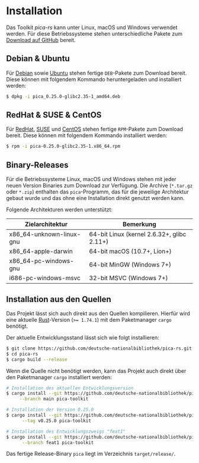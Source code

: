 # Installation

Das Toolkit _pica-rs_ kann unter Linux, macOS und Windows verwendet
werden. Für diese Betriebssysteme stehen unterschiedliche Pakete zum
[Download auf GitHub](https://github.com/deutsche-nationalbibliothek/pica-rs/releases)
bereit.

## Debian & Ubuntu

Für [Debian](https://www.debian.org/) sowie
[Ubuntu](https://ubuntu.com/) stehen fertige `DEB`-Pakete zum Download
bereit. Diese können mit folgendem Kommando heruntergeladen und
installiert werden:

```bash
$ dpkg -i pica_0.25.0-glibc2.35-1_amd64.deb
```

## RedHat & SUSE & CentOS

Für [RedHat](https://www.redhat.com/), [SUSE](https://www.suse.com/) und
[CentOS](https://www.centos.org/) stehen fertige `RPM`-Pakete zum
Download bereit. Diese können mit folgendem Kommando installiert werden:

```bash
$ rpm -i pica-0.25.0-glibc2.35-1.x86_64.rpm
```

## Binary-Releases

Für die Betriebssysteme Linux, macOS und Windows stehen mit jeder neuen Version Binaries zum
Download zur Verfügung. Die Archive (`*.tar.gz` oder `*.zip`) enthalten das `pica`-Programm,
das für die jeweilige Architektur gebaut wurde und das ohne eine Installation direkt genutzt
werden kann.

Folgende Architekturen werden unterstützt:

| Zielarchitektur          | Bemerkung                                  |
|--------------------------|--------------------------------------------|
| x86_64-unknown-linux-gnu | 64-bit Linux (kernel 2.6.32+, glibc 2.11+) |
| x86_64-apple-darwin      | 64-bit macOS (10.7+, Lion+)                |
| x86_64-pc-windows-gnu    | 64-bit MinGW (Windows 7+)                  |
| i686-pc-windows-msvc     | 32-bit MSVC (Windows 7+)                   |

## Installation aus den Quellen

Das Projekt lässt sich auch direkt aus den Quellen kompilieren. Hierfür
wird eine aktuelle [Rust](https://www.rust-lang.org/)-Version (`>=
1.74.1`) mit dem Paketmanager `cargo` benötigt.

Der aktuelle Entwicklungsstand lässt sich wie folgt installieren:

```bash
$ git clone https://github.com/deutsche-nationalbibliothek/pica-rs.git
$ cd pica-rs
$ cargo build --release
```

Wenn die Quelle nicht benötigt werden, kann das Projekt auch direkt über
den Paketmanager `cargo` installiert werden:

```bash
# Installation des aktuellen Entwicklungsversion
$ cargo install --git https://github.com/deutsche-nationalbibliothek/pica-rs \
     --branch main pica-toolkit

# Installation der Version 0.25.0
$ cargo install --git https://github.com/deutsche-nationalbibliothek/pica-rs \
      --tag v0.25.0 pica-toolkit

# Installation des Entwicklungszweigs "feat1"
$ cargo install --git https://github.com/deutsche-nationalbibliothek/pica-rs \
      --branch feat1 pica-toolkit
```

Das fertige Release-Binary `pica` liegt im Verzeichnis
`target/release/`.

